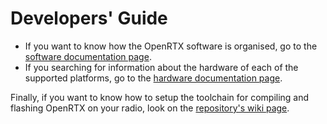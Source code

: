 # Developers' Guide

* If you want to know how the OpenRTX software is organised, go to the [software documentation page](software.md).
* If you searching for information about the hardware of each of the supported platforms, go to the [hardware documentation page](software.md).

Finally, if you want to know how to setup the toolchain for compiling and flashing OpenRTX on your radio, look on the [repository's wiki page](https://github.com/OpenRTX/OpenRTX/wiki/How-to-compile).
